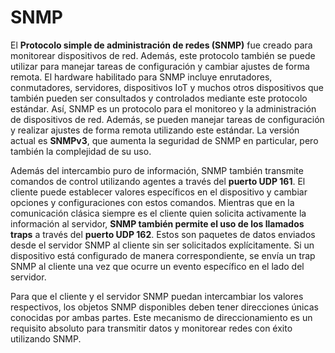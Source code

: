 # SNMP

El **Protocolo simple de administración de redes (SNMP)** fue creado para monitorear dispositivos de red. Además, este protocolo también se puede utilizar para manejar tareas de configuración y cambiar ajustes de forma remota. El hardware habilitado para SNMP incluye enrutadores, conmutadores, servidores, dispositivos IoT y muchos otros dispositivos que también pueden ser consultados y controlados mediante este protocolo estándar. Así, SNMP es un protocolo para el monitoreo y la administración de dispositivos de red. Además, se pueden manejar tareas de configuración y realizar ajustes de forma remota utilizando este estándar. La versión actual es **SNMPv3**, que aumenta la seguridad de SNMP en particular, pero también la complejidad de su uso.

Además del intercambio puro de información, SNMP también transmite comandos de control utilizando agentes a través del **puerto UDP 161**. El cliente puede establecer valores específicos en el dispositivo y cambiar opciones y configuraciones con estos comandos. Mientras que en la comunicación clásica siempre es el cliente quien solicita activamente la información al servidor, **SNMP también permite el uso de los llamados traps** a través del **puerto UDP 162**. Estos son paquetes de datos enviados desde el servidor SNMP al cliente sin ser solicitados explícitamente. Si un dispositivo está configurado de manera correspondiente, se envía un trap SNMP al cliente una vez que ocurre un evento específico en el lado del servidor.

Para que el cliente y el servidor SNMP puedan intercambiar los valores respectivos, los objetos SNMP disponibles deben tener direcciones únicas conocidas por ambas partes. Este mecanismo de direccionamiento es un requisito absoluto para transmitir datos y monitorear redes con éxito utilizando SNMP.

